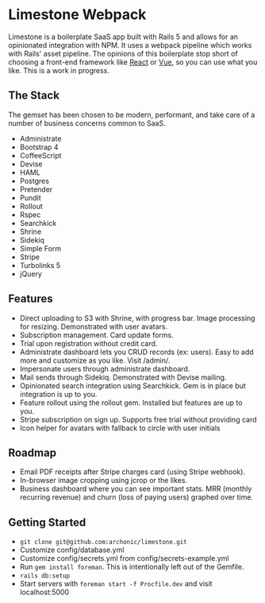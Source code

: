 # Limestone Webpack

Limestone is a boilerplate SaaS app built with Rails 5 and allows for an opinionated integration with NPM. It uses a webpack pipeline which works with Rails' asset pipeline. The opinions of this boilerplate stop short of choosing a front-end framework like [React](https://facebook.github.io/react/) or [Vue](https://vuejs.org/), so you can use what you like. This is a work in progress.

## The Stack
The gemset has been chosen to be modern, performant, and take care of a number of business concerns common to SaaS.
* Administrate
* Bootstrap 4
* CoffeeScript
* Devise
* HAML
* Postgres
* Pretender
* Pundit
* Rollout
* Rspec
* Searchkick
* Shrine
* Sidekiq
* Simple Form
* Stripe
* Turbolinks 5
* jQuery

## Features
* Direct uploading to S3 with Shrine, with progress bar. Image processing for resizing. Demonstrated with user avatars.
* Subscription management. Card update forms.
* Trial upon registration without credit card.
* Administrate dashboard lets you CRUD records (ex: users). Easy to add more and customize as you like. Visit /admin/.
* Impersonate users through administrate dashboard.
* Mail sends through Sidekiq. Demonstrated with Devise mailing.
* Opinionated search integration using Searchkick. Gem is in place but integration is up to you.
* Feature rollout using the rollout gem. Installed but features are up to you.
* Stripe subscription on sign up. Supports free trial without providing card
* Icon helper for avatars with fallback to circle with user initials

## Roadmap
* Email PDF receipts after Stripe charges card (using Stripe webhook).
* In-browser image cropping using jcrop or the likes.
* Business dashboard where you can see important stats. MRR (monthly recurring revenue) and churn (loss of paying users) graphed over time.

## Getting Started
* `git clone git@github.com:archonic/limestone.git`
* Customize config/database.yml
* Customize config/secrets.yml from config/secrets-example.yml
* Run `gem install foreman`. This is intentionally left out of the Gemfile.
* `rails db:setup`
* Start servers with `foreman start -f Procfile.dev` and visit localhost:5000
